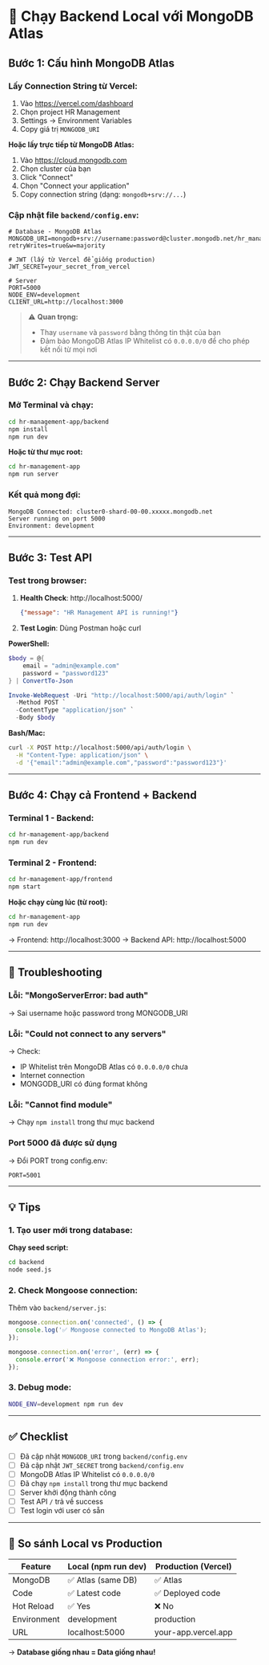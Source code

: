 # 🚀 Chạy Backend Local với MongoDB Atlas

## Bước 1: Cấu hình MongoDB Atlas

### Lấy Connection String từ Vercel:

1. Vào https://vercel.com/dashboard
2. Chọn project HR Management
3. Settings → Environment Variables
4. Copy giá trị `MONGODB_URI`

**Hoặc lấy trực tiếp từ MongoDB Atlas:**

1. Vào https://cloud.mongodb.com
2. Chọn cluster của bạn
3. Click "Connect"
4. Chọn "Connect your application"
5. Copy connection string (dạng: `mongodb+srv://...`)

### Cập nhật file `backend/config.env`:

```env
# Database - MongoDB Atlas
MONGODB_URI=mongodb+srv://username:password@cluster.mongodb.net/hr_management?retryWrites=true&w=majority

# JWT (lấy từ Vercel để giống production)
JWT_SECRET=your_secret_from_vercel

# Server
PORT=5000
NODE_ENV=development
CLIENT_URL=http://localhost:3000
```

> ⚠️ **Quan trọng:** 
> - Thay `username` và `password` bằng thông tin thật của bạn
> - Đảm bảo MongoDB Atlas IP Whitelist có `0.0.0.0/0` để cho phép kết nối từ mọi nơi

---

## Bước 2: Chạy Backend Server

### Mở Terminal và chạy:

```bash
cd hr-management-app/backend
npm install
npm run dev
```

**Hoặc từ thư mục root:**

```bash
cd hr-management-app
npm run server
```

### Kết quả mong đợi:

```
MongoDB Connected: cluster0-shard-00-00.xxxxx.mongodb.net
Server running on port 5000
Environment: development
```

---

## Bước 3: Test API

### Test trong browser:

1. **Health Check**: http://localhost:5000/
   ```json
   {"message": "HR Management API is running!"}
   ```

2. **Test Login**: Dùng Postman hoặc curl

**PowerShell:**
```powershell
$body = @{
    email = "admin@example.com"
    password = "password123"
} | ConvertTo-Json

Invoke-WebRequest -Uri "http://localhost:5000/api/auth/login" `
  -Method POST `
  -ContentType "application/json" `
  -Body $body
```

**Bash/Mac:**
```bash
curl -X POST http://localhost:5000/api/auth/login \
  -H "Content-Type: application/json" \
  -d '{"email":"admin@example.com","password":"password123"}'
```

---

## Bước 4: Chạy cả Frontend + Backend

### Terminal 1 - Backend:
```bash
cd hr-management-app/backend
npm run dev
```

### Terminal 2 - Frontend:
```bash
cd hr-management-app/frontend
npm start
```

**Hoặc chạy cùng lúc (từ root):**
```bash
cd hr-management-app
npm run dev
```

→ Frontend: http://localhost:3000
→ Backend API: http://localhost:5000

---

## 🐛 Troubleshooting

### Lỗi: "MongoServerError: bad auth"
→ Sai username hoặc password trong MONGODB_URI

### Lỗi: "Could not connect to any servers"
→ Check:
- IP Whitelist trên MongoDB Atlas có `0.0.0.0/0` chưa
- Internet connection
- MONGODB_URI có đúng format không

### Lỗi: "Cannot find module"
→ Chạy `npm install` trong thư mục backend

### Port 5000 đã được sử dụng
→ Đổi PORT trong config.env:
```env
PORT=5001
```

---

## 💡 Tips

### 1. Tạo user mới trong database:

**Chạy seed script:**
```bash
cd backend
node seed.js
```

### 2. Check Mongoose connection:

Thêm vào `backend/server.js`:
```javascript
mongoose.connection.on('connected', () => {
  console.log('✅ Mongoose connected to MongoDB Atlas');
});

mongoose.connection.on('error', (err) => {
  console.error('❌ Mongoose connection error:', err);
});
```

### 3. Debug mode:

```bash
NODE_ENV=development npm run dev
```

---

## ✅ Checklist

- [ ] Đã cập nhật `MONGODB_URI` trong `backend/config.env`
- [ ] Đã cập nhật `JWT_SECRET` trong `backend/config.env`
- [ ] MongoDB Atlas IP Whitelist có `0.0.0.0/0`
- [ ] Đã chạy `npm install` trong thư mục backend
- [ ] Server khởi động thành công
- [ ] Test API `/` trả về success
- [ ] Test login với user có sẵn

---

## 🎯 So sánh Local vs Production

| Feature | Local (npm run dev) | Production (Vercel) |
|---------|---------------------|---------------------|
| MongoDB | ✅ Atlas (same DB) | ✅ Atlas |
| Code | ✅ Latest code | ✅ Deployed code |
| Hot Reload | ✅ Yes | ❌ No |
| Environment | development | production |
| URL | localhost:5000 | your-app.vercel.app |

→ **Database giống nhau = Data giống nhau!**

